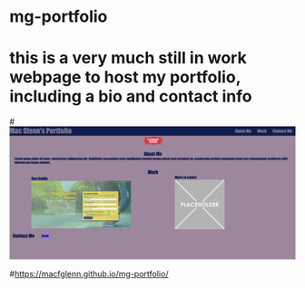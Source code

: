# mg-portfolio

# this is a very much still in work webpage to host my portfolio, including a bio and contact info

#![alt text](./assets/images/portfolio-screenshot.png)

 #https://macfglenn.github.io/mg-portfolio/
